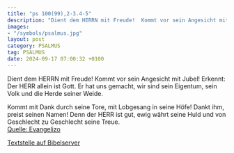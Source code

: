 ```yaml
---
title: "ps 100(99),2-3.4-5"
description: "Dient dem HERRN mit Freude!  Kommt vor sein Angesicht mit Jubel! Erkennt: Der HERR allein ist Gott.  Er hat uns gemacht, wir sind sein Eigentum,  sein Volk und die Herde seiner Weide.  Kommt mit Dank durch seine Tore,  mit Lobgesang in seine Höfe!  Dankt ihm, preist seinen N...."
images:
- "/symbols/psalmus.jpg"
layout: post
category: PSALMUS
tag: PSALMUS
date: 2024-09-17 07:00:32 +0100
---
```

Dient dem HERRN mit Freude! 
Kommt vor sein Angesicht mit Jubel!
Erkennt: Der HERR allein ist Gott. 
Er hat uns gemacht, wir sind sein Eigentum, 
sein Volk und die Herde seiner Weide.

Kommt mit Dank durch seine Tore, 
mit Lobgesang in seine Höfe! 
Dankt ihm, preist seinen Namen!
Denn der HERR ist gut, 
ewig währt seine Huld 
und von Geschlecht zu Geschlecht seine Treue.<!--more--><br>
[Quelle: Evangelizo](https://evangeliumtagfuertag.org/DE/gospel)

[Textstelle auf Bibelserver](https://www.bibleserver.com/EU/ps100(99),2-3.4-5)
